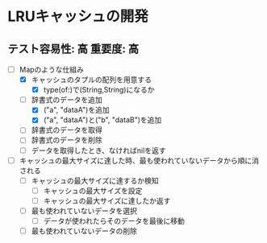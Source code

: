 # LRUキャッシュの開発

## テスト容易性: 高 重要度: 高
- [ ] Mapのような仕組み
    - [x] キャッシュのタプルの配列を用意する
        - [x] type(of:)で(String,String)になるか
    - [ ] 辞書式のデータを追加
        - [x] ("a", "dataA")を追加
        - [x] ("a", "dataA")と("b", "dataB")を追加
    - [ ] 辞書式のデータを取得
    - [ ] 辞書式のデータを削除
    - [ ] データを取得したとき、なければnilを返す

- [ ] キャッシュの最大サイズに達した時、最も使われていないデータから順に消される
    - [ ] キャッシュの最大サイズに達するか検知
        - [ ] キャッシュの最大サイズを設定
        - [ ] キャッシュの最大サイズに達したか返す
    - [ ] 最も使われていないデータを選択
        - [ ] データが使われたらそのデータを最後に移動
    - [ ] 最も使われていないデータの削除
